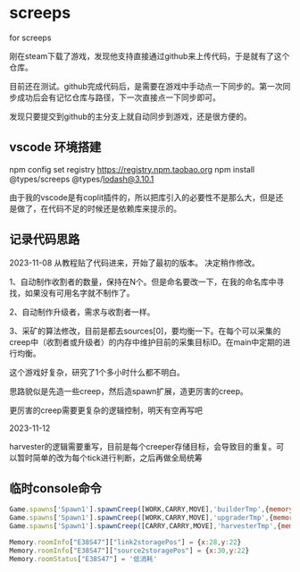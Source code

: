 # screeps
for screeps

刚在steam下载了游戏，发现他支持直接通过github来上传代码，于是就有了这个仓库。

目前还在测试。github完成代码后，是需要在游戏中手动点一下同步的。第一次同步成功后会有记忆仓库与路径，下一次直接点一下同步即可。

发现只要提交到github的主分支上就自动同步到游戏，还是很方便的。

## vscode 环境搭建

npm config set registry https://registry.npm.taobao.org
npm install @types/screeps @types/lodash@3.10.1

由于我的vscode是有coplit插件的，所以把库引入的必要性不是那么大，但是还是做了，在代码不足的时候还是依赖库来提示的。

## 记录代码思路

2023-11-08
从教程贴了代码进来，开始了最初的版本。
决定稍作修改。

1、自动制作收割者的数量，保持在N个。但是命名要改一下，在我的命名库中寻找，如果没有可用名字就不制作了。

2、自动制作升级者，需求与收割者一样。

3、采矿的算法修改，目前是都去sources[0]，要均衡一下。在每个可以采集的creep中（收割者或升级者）的内存中维护目前的采集目标ID。在main中定期的进行均衡。

这个游戏好复杂，研究了1个多小时什么都不明白。

思路貌似是先造一些creep，然后造spawn扩展，造更厉害的creep。

更厉害的creep需要更复杂的逻辑控制，明天有空再写吧

2023-11-12

harvester的逻辑需要重写，目前是每个creeper存储目标，会导致目的重复。可以暂时简单的改为每个tick进行判断，之后再做全局统筹

## 临时console命令

```js
Game.spawns['Spawn1'].spawnCreep([WORK,CARRY,MOVE],'builderTmp',{memory:{role:'builder'}})
Game.spawns['Spawn1'].spawnCreep([WORK,CARRY,MOVE],'upgraderTmp',{memory:{role:'upgrader'}})
Game.spawns['Spawn1'].spawnCreep([CARRY,CARRY,MOVE],'harvesterTmp',{memory:{role:'harvester'}})
```


```js
Memory.roomInfo["E38S47"]["link2storagePos"] = {x:28,y:22}
Memory.roomInfo["E38S47"]["source2storagePos"] = {x:30,y:22}
Memory.roomStatus["E38S47"] = '低消耗'
```

